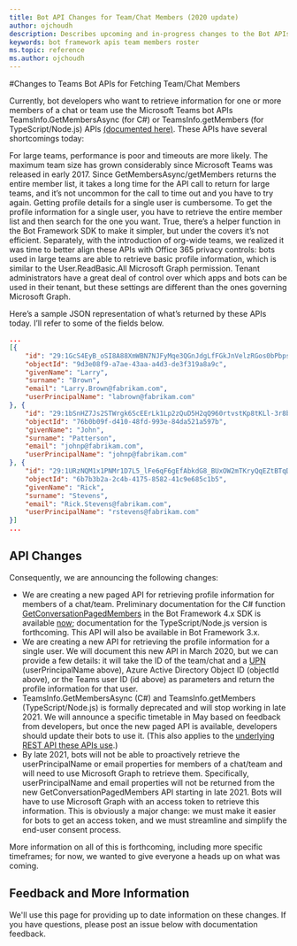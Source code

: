 ```yaml
---
title: Bot API Changes for Team/Chat Members (2020 update)
author: ojchoudh
description: Describes upcoming and in-progress changes to the Bot APIs used for retrieving members of teams and chats
keywords: bot framework apis team members roster
ms.topic: reference
ms.author: ojchoudh
---
```

#Changes to Teams Bot APIs for Fetching Team/Chat Members

Currently, bot developers who want to retrieve information for one or more members of a chat or team use the Microsoft Teams bot APIs TeamsInfo.GetMembersAsync (for C#) or TeamsInfo.getMembers (for TypeScript/Node.js) APIs [(documented here)](https://docs.microsoft.com/microsoftteams/platform/bots/how-to/get-teams-context?tabs=dotnet#fetching-the-roster-or-user-profile). These APIs have several shortcomings today:

For large teams, performance is poor and timeouts are more likely. The maximum team size has grown considerably since Microsoft Teams was released in early 2017. Since GetMembersAsync/getMembers returns the entire member list, it takes a long time for the API call to return for large teams, and it’s not uncommon for the call to time out and you have to try again.
Getting profile details for a single user is cumbersome. To get the profile information for a single user, you have to retrieve the entire member list and then search for the one you want. True, there’s a helper function in the Bot Framework SDK to make it simpler, but under the covers it’s not efficient.
Separately, with the introduction of org-wide teams, we realized it was time to better align these APIs with Office 365 privacy controls: bots used in large teams are able to retrieve basic profile information, which is similar to the User.ReadBasic.All Microsoft Graph permission. Tenant administrators have a great deal of control over which apps and bots can be used in their tenant, but these settings are different than the ones governing Microsoft Graph.

Here’s a sample JSON representation of what’s returned by these APIs today. I’ll refer to some of the fields below.

```json
...
[{
    "id": "29:1GcS4EyB_oSI8A88XmWBN7NJFyMqe3QGnJdgLfFGkJnVelzRGos0bPbpsfJjcbAD22bmKc4GMbrY2g4JDrrA8vM06X1-cHHle4zOE6U4ttcc",
    "objectId": "9d3e08f9-a7ae-43aa-a4d3-de3f319a8a9c",
    "givenName": "Larry",
    "surname": "Brown",
    "email": "Larry.Brown@fabrikam.com",
    "userPrincipalName": "labrown@fabrikam.com"
}, {
    "id": "29:1bSnHZ7Js2STWrgk6ScEErLk1Lp2zQuD5H2qQ960rtvstKp8tKLl-3r8b6DoW0QxZimuTxk_kupZ1DBMpvIQQUAZL-PNj0EORDvRZXy8kvWk",
    "objectId": "76b0b09f-d410-48fd-993e-84da521a597b",
    "givenName": "John",
    "surname": "Patterson",
    "email": "johnp@fabrikam.com",
    "userPrincipalName": "johnp@fabrikam.com"
}, {
    "id": "29:1URzNQM1x1PNMr1D7L5_lFe6qF6gEfAbkdG8_BUxOW2mTKryQqEZtBTqDt10-MghkzjYDuUj4KG6nvg5lFAyjOLiGJ4jzhb99WrnI7XKriCs",
    "objectId": "6b7b3b2a-2c4b-4175-8582-41c9e685c1b5",
    "givenName": "Rick",
    "surname": "Stevens",
    "email": "Rick.Stevens@fabrikam.com",
    "userPrincipalName": "rstevens@fabrikam.com"
}]
...
```

## API Changes
Consequently, we are announcing the following changes:

* We are creating a new paged API for retrieving profile information for members of a chat/team. Preliminary documentation for the C# function [GetConversationPagedMembers](https://docs.microsoft.com/dotnet/api/microsoft.bot.connector.conversationsextensions.getconversationpagedmembersasync?view=botbuilder-dotnet-stable) in the Bot Framework 4.x SDK is available [now](https://docs.microsoft.com/dotnet/api/microsoft.bot.connector.conversationsextensions.getconversationpagedmembersasync?view=botbuilder-dotnet-stable); documentation for the TypeScript/Node.js version is forthcoming. This API will also be available in Bot Framework 3.x.
* We are creating a new API for retrieving the profile information for a single user. We will document this new API in March 2020, but we can provide a few details: it will take the ID of the team/chat and a [UPN](https://docs.microsoft.com/windows/win32/ad/naming-properties#userprincipalname) (userPrincipalName above), Azure Active Directory Object ID (objectId above), or the Teams user ID (id above) as parameters and return the profile information for that user.
* TeamsInfo.GetMembersAsync (C#) and TeamsInfo.getMembers (TypeScript/Node.js) is formally deprecated and will stop working in late 2021. We will announce a specific timetable in May based on feedback from developers, but once the new paged API is available, developers should update their bots to use it. (This also applies to the [underlying REST API these APIs use](https://docs.microsoft.com/microsoftteams/platform/bots/how-to/get-teams-context?tabs=json#tabpanel_CeZOj-G++Q_json).)
* By late 2021, bots will not be able to proactively retrieve the userPrincipalName or email properties for members of a chat/team and will need to use Microsoft Graph to retrieve them. Specifically, userPrincipalName and email properties will not be returned from the new GetConversationPagedMembers API starting in late 2021. Bots will have to use Microsoft Graph with an access token to retrieve this information. This is obviously a major change: we must make it easier for bots to get an access token, and we must streamline and simplify the end-user consent process.

More information on all of this is forthcoming, including more specific timeframes; for now, we wanted to give everyone a heads up on what was coming.

## Feedback and More Information
We'll use this page for providing up to date information on these changes. If you have questions, please post an issue below with documentation feedback. 
